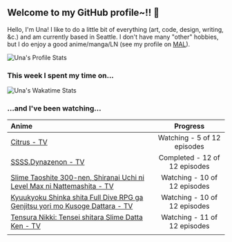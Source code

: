 ## Welcome to my GitHub profile~!! :revolving_hearts:

Hello, I'm Una! I like to do a little bit of everything (art, code, design, writing, &c.) and am currently based in Seattle.
I don't have many "other" hobbies, but I do enjoy a good anime/manga/LN (see my profile on [MAL](https://myanimelist.net/profile/unasareyou)).

![Una's Profile Stats](https://github-readme-stats.vercel.app/api?username=una-ada&hide_title=true&show_icons=true)

### This week I spent my time on...

![Una's Wakatime Stats](https://github-readme-stats.vercel.app/api/wakatime?username=unaada&layout=compact&hide_title=true&langs_count=6)

### ...and I've been watching...
| Anime | Progress |
|:------|:--------:|
|<!-- BLOG-POST-LIST:START -->[Citrus - TV](https://myanimelist.net/anime/34382/Citrus) | Watching - 5 of 12 episodes | 
 |[SSSS.Dynazenon - TV](https://myanimelist.net/anime/40870/SSSSDynazenon) | Completed - 12 of 12 episodes | 
 |[Slime Taoshite 300-nen, Shiranai Uchi ni Level Max ni Nattemashita - TV](https://myanimelist.net/anime/40586/Slime_Taoshite_300-nen_Shiranai_Uchi_ni_Level_Max_ni_Nattemashita) | Watching - 10 of 12 episodes | 
 |[Kyuukyoku Shinka shita Full Dive RPG ga Genjitsu yori mo Kusoge Dattara - TV](https://myanimelist.net/anime/44276/Kyuukyoku_Shinka_shita_Full_Dive_RPG_ga_Genjitsu_yori_mo_Kusoge_Dattara) | Watching - 10 of 12 episodes | 
 |[Tensura Nikki: Tensei shitara Slime Datta Ken - TV](https://myanimelist.net/anime/41488/Tensura_Nikki__Tensei_shitara_Slime_Datta_Ken) | Watching - 11 of 12 episodes | 
 |<!-- BLOG-POST-LIST:END -->
